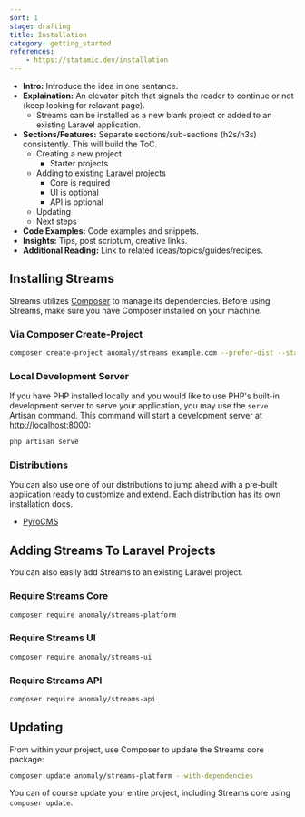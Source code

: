 ```yaml
---
sort: 1
stage: drafting
title: Installation
category: getting_started
references: 
    - https://statamic.dev/installation
---
```



- **Intro:** Introduce the idea in one sentance.
- **Explaination:** An elevator pitch that signals the reader to continue or not (keep looking for relavant page).
    - Streams can be installed as a new blank project or added to an existing Laravel application.
- **Sections/Features:** Separate sections/sub-sections (h2s/h3s) consistently. This will build the ToC.
    - Creating a new project
        - Starter projects
    - Adding to existing Laravel projects
        - Core is required
        - UI is optional
        - API is optional
    - Updating
    - Next steps
- **Code Examples:** Code examples and snippets.
- **Insights:** Tips, post scriptum, creative links.
- **Additional Reading:** Link to related ideas/topics/guides/recipes.

## Installing Streams

Streams utilizes [Composer](https://getcomposer.org/) to manage its dependencies. Before using Streams, make sure you have Composer installed on your machine.

### Via Composer Create-Project

```bash
composer create-project anomaly/streams example.com --prefer-dist --stability=dev
```

### Local Development Server

If you have PHP installed locally and you would like to use PHP's built-in development server to serve your application, you may use the `serve` Artisan command. This command will start a development server at [http://localhost:8000](http://localhost:8000):

```bash
php artisan serve
```


### Distributions

You can also use one of our distributions to jump ahead with a pre-built application ready to customize and extend. Each distribution has its own installation docs.

- [PyroCMS](https://pyrocms.com/docs)


## Adding Streams To Laravel Projects

You can also easily add Streams to an existing Laravel project.

### Require Streams Core

```bash
composer require anomaly/streams-platform
```

### Require Streams UI

```bash
composer require anomaly/streams-ui
```

### Require Streams API

```bash
composer require anomaly/streams-api
```


## Updating
From within your project, use Composer to update the Streams core package:

```bash
composer update anomaly/streams-platform --with-dependencies
```

You can of course update your entire project, including Streams core using `composer update`.
